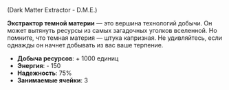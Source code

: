 (Dark Matter Extractor - D.M.E.)

**Экстрактор темной материи** — это вершина технологий добычи. Он может вытянуть ресурсы из самых загадочных уголков вселенной. Но помните, что темная материя — штука капризная. Не удивляйтесь, если однажды он начнет добывать из вас ваше терпение.

- **Добыча ресурсов**: + 1000 единиц
- **Энергия**: - 150
- **Надежность**: 75%
- **Занимаемые ячейки**: 3